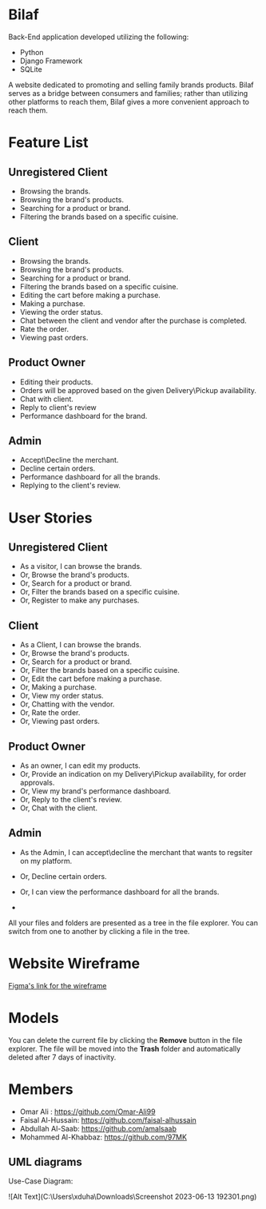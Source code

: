 # Bilaf

Back-End application developed utilizing the following: 
- Python
- Django Framework
- SQLite

A website dedicated to promoting and selling family brands products. Bilaf serves as a bridge between consumers and families; rather than utilizing other platforms to reach them, Bilaf gives a more convenient approach to reach them. 



# Feature List
## Unregistered Client
- Browsing the brands.
- Browsing the brand's products.
- Searching for a product or brand.
- Filtering the brands based on a specific cuisine.
## Client 
- Browsing the brands.
- Browsing the brand's products.
- Searching for a product or brand.
- Filtering the brands based on a specific cuisine.
- Editing the cart before making a purchase.
- Making a purchase.
- Viewing the order status.
- Chat between the client and vendor after the purchase is completed.
- Rate the order.
- Viewing past orders.
## Product Owner
- Editing their products.
- Orders will be approved based on the given Delivery\Pickup availability. 
- Chat with client.
- Reply to client's review
- Performance dashboard for the brand.
## Admin
- Accept\Decline the merchant.
- Decline certain orders.
- Performance dashboard for all the brands.
- Replying to the client's review.

# User Stories
## Unregistered Client
- As a visitor, I can browse the brands.
- Or, Browse the brand's products.
- Or, Search for a product or brand.
- Or, Filter the brands based on a specific cuisine.
- Or, Register to make any purchases.
## Client
- As a Client, I can browse the brands.
- Or, Browse the brand's products.
- Or, Search for a product or brand.
- Or, Filter the brands based on a specific cuisine.
- Or, Edit the cart before making a purchase.
- Or, Making a purchase.
- Or, View my order status.
- Or, Chatting with the vendor.
- Or, Rate the order.
- Or, Viewing past orders.
## Product Owner
- As an owner, I can edit my products.
- Or, Provide an indication on my Delivery\Pickup availability, for order approvals.
- Or, View my brand's performance dashboard.
- Or, Reply to the client's review.
- Or, Chat with the client.
## Admin
- As the Admin, I can accept\decline the merchant that wants to regsiter on my platform.
- Or, Decline certain orders.
- Or, I can view the performance dashboard for all the brands.

 

- 


All your files and folders are presented as a tree in the file explorer. You can switch from one to another by clicking a file in the tree.

# Website Wireframe
[Figma's link for the wireframe](https://www.figma.com/file/Pyn0ZtL60KFQpZrYi6JKpK/Bilaf?type=design&node-id=0-1&t=6D7QYlY7L2egdGfx-0)

# Models 


You can delete the current file by clicking the **Remove** button in the file explorer. The file will be moved into the **Trash** folder and automatically deleted after 7 days of inactivity.

# Members

- Omar Ali : https://github.com/Omar-Ali99
- Faisal Al-Hussain: https://github.com/faisal-alhussain
- Abdullah Al-Saab: https://github.com/amalsaab
- Mohammed Al-Khabbaz: https://github.com/97MK


## UML diagrams

 Use-Case Diagram:
    
   ![Alt Text](C:\Users\xduha\Downloads\Screenshot 2023-06-13 192301.png)


